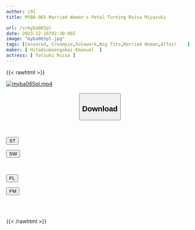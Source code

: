 ```yaml
---
author: j91
title: MYBA-065 Married Woman's Petal Turning Ruisa Miyazuki

url: /v/myba065pl
date: 2023-12-16T02:30:00Z
image: "myba065pl.jpg"
tags: [Censored, Creampie,Solowork,Big Tits,Married Woman,Affair	]
maker: [ Hitodzumaengokai-Emanuel  ]
actress: [ Totsuki Ruisa ]
---
```



{{< rawhtml >}}

<div class="video" data-videoid="JXkVQVYYxrSjLZW">
    <a href="javascript:;">
        <img src="/v/myba065pl/myba065pl.jpg" width="WIDTH" height="HEIGHT" alt="myba065pl.mp4" loading="lazy">
    </a>
</div>

<script type="text/javascript" src="https://j91.asia/asset/on-demand-st.js"></script>

<br>
  <link rel="stylesheet" href="https://j91.asia/asset/bs5.css">
  
  <center>
  <button class="btn btn-primary" type="button" data-bs-toggle="collapse" data-bs-target=".multi-collapse" aria-expanded="false" aria-controls="multiCollapseExample1 multiCollapseExample2"><h2>Download</h2></button></center>
</p>
<div class="row">
  <div class="col">
    <div class="collapse multi-collapse" id="multiCollapseExample1">
      <div class="card card-body">
	      	      <br>
<div class="buttons">  
<p><a href="https://streamtape.to/v/JXkVQVYYxrSjLZW" target="_blank"><button class="btn-hover color-3"><i class="fa fa-download"></i> ST</button></a></p>
<p><a href="https://flaswish.com/9zken95draat" target="_blank"><button class="btn-hover color-2"><i class="fa fa-download"></i> SW</button></a></p></div>
    </div>
  </div>
</div>
  <div class="col">
    <div class="collapse multi-collapse" id="multiCollapseExample2">
      <div class="card card-body">
	      <br>
<div class="buttons">
<p><a href="javascript:;" target="_blank"><button class="btn-hover color-9"><i class="fa fa-download"></i> FL</button></a></p>
<p><a href="javascript:;" target="_blank"><button class="btn-hover color-8"><i class="fa fa-download"></i> FM</button></a></p></div>
<br><br>
      </div>
    </div>
  </div>
</div>

{{< /rawhtml >}}